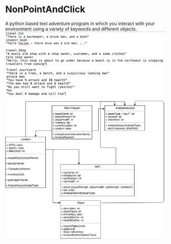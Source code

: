 # NonPointAndClick
A python based text adventure program in which you interact with your environment using a variety of keywords and different objects.
![](https://github.com/DoubekSeth/NonPointAndClick/blob/master/Images/Screen%20Shot%202018-02-26%20at%201.56.50%20PM.png)
![](https://github.com/DoubekSeth/NonPointAndClick/blob/master/Images/Screen%20Shot%202018-02-26%20at%202.00.18%20PM.png)
![](https://github.com/DoubekSeth/NonPointAndClick/blob/master/Images/Screen%20Shot%202018-02-28%20at%201.02.55%20PM.png)
![](https://github.com/DoubekSeth/NonPointAndClick/blob/master/Images/Non-point%20and%20click.png)

